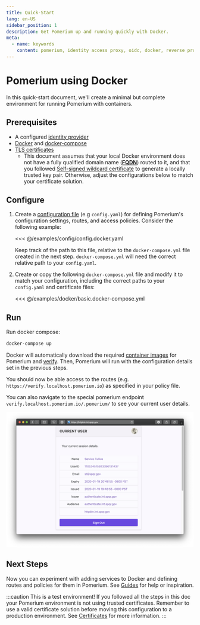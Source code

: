 ```yaml
---
title: Quick-Start
lang: en-US
sidebar_position: 1
description: Get Pomerium up and running quickly with Docker.
meta:
  - name: keywords
    content: pomerium, identity access proxy, oidc, docker, reverse proxy, containers, identity aware proxy
---
```


# Pomerium using Docker

In this quick-start document, we'll create a minimal but complete environment for running Pomerium with containers.

## Prerequisites

- A configured [identity provider]
- [Docker] and [docker-compose]
- [TLS certificates]
  - This document assumes that your local Docker environment does not have a fully qualified domain name (**[FQDN]**) routed to it, and that you followed [Self-signed wildcard certificate] to generate a locally trusted key pair. Otherwise, adjust the configurations below to match your certificate solution.

## Configure

1. Create a [configuration file] (e.g `config.yaml`) for defining Pomerium's configuration settings, routes, and access policies. Consider the following example:

   <<< @/examples/config/config.docker.yaml

   Keep track of the path to this file, relative to the `docker-compose.yml` file created in the next step. `docker-compose.yml` will need the correct relative path to your `config.yaml`.

1. Create or copy the following `docker-compose.yml` file and modify it to match your configuration, including the correct paths to your `config.yaml` and certificate files:

   <<< @/examples/docker/basic.docker-compose.yml

## Run

Run docker compose:

```bash
docker-compose up
```

Docker will automatically download the required [container images] for Pomerium and [verify]. Then, Pomerium will run with the configuration details set in the previous steps.

You should now be able access to the routes (e.g. `https://verify.localhost.pomerium.io`) as specified in your policy file.

You can also navigate to the special pomerium endpoint `verify.localhost.pomerium.io/.pomerium/` to see your current user details.

![currently logged in user](./img/logged-in-as.png)

## Next Steps

Now you can experiment with adding services to Docker and defining routes and policies for them in Pomerium. See [Guides](/guides/readme) for help or inspiration.

:::caution This is a test environment!
If you followed all the steps in this doc your Pomerium environment is not using trusted certificates. Remember to use a valid certificate solution before moving this configuration to a production environment. See [Certificates][tls certificates] for more information.
:::

[configuration file]: reference/readme.md
[container images]: https://hub.docker.com/r/pomerium/pomerium
[docker]: https://docs.docker.com/install/
[docker-compose]: https://docs.docker.com/compose/install/
[verify]: https://verify.pomerium.com/
[identity provider]: ../identity-providers/readme.md
[tls certificates]: ../topics/certificates
[fqdn]: https://en.wikipedia.org/wiki/Fully_qualified_domain_name
[mkcert]: https://github.com/FiloSottile/mkcert
[Self-signed wildcard certificate]: topics/certificates#self-signed-wildcard-certificate